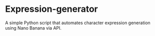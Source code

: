 # Expression-generator
A simple Python script that automates character expression generation using Nano Banana via API.
